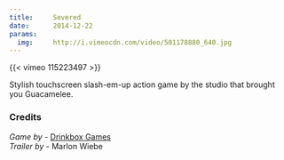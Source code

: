 ```yaml
---
title:     Severed
date:      2014-12-22
params:
  img:     http://i.vimeocdn.com/video/501178880_640.jpg
---
```


{{< vimeo 115223497 >}}

Stylish touchscreen slash-em-up action game by the studio that brought you Guacamelee.

### Credits
_Game by_ - [Drinkbox Games][26575d17]  
_Trailer by_ - Marlon Wiebe  

  [26575d17]: http://severedgame.com/ "Severed Game"
